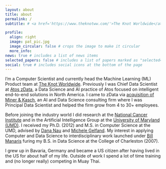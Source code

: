 ```yaml
---
layout: about
title: about
permalink: /
subtitle: # <a href='https://www.theknotww.com/'>The Knot Worldwide</a>

profile:
  align: right
  image: pat_pic.jpg
  image_circular: false # crops the image to make it circular
  more_info:
news: true # includes a list of news items
selected_papers: false # includes a list of papers marked as "selected={true}"
social: true # includes social icons at the bottom of the page
---
```


I’m a Computer Scientist and currently head the Machine Learning (ML) Product team at <a href='https://www.theknotww.com/'>The Knot Worldwide</a>. Previously I was Chief Data Scientist at <a href='https://zdatainc.com/'>Atos zData</a>, a Data Science and AI practice of Atos focused on intelligent end-to-end solutions in North America. I came to zData via <a href="https://atos.net/en/2020/press-release_2020_04_22/atos-acquires-data-science-firm-miner-kasch"> acquisition of Miner & Kasch</a>, an AI and Data Science consulting firm where I was Principal Data Scientist and helped the firm grow from 4 to 30+ employees.

Before joining the industry world I did research at the <a href="https://www.cancer.gov/">National Cancer Institute</a> and in the Artificial Intelligence Group at the <a href="https://www.cs.umd.edu/">University of Maryland (UMD)</a>. I received my Ph.D. (2012) and M.S. in Computer Science at the UMD, advised by <a href="https://www.cs.umd.edu/~nau/">Dana Nau</a> and <a href="https://www.michelegelfand.com/">Michele Gelfand<a/>. My interest in applying Computer and Data Science to interdisciplinary work launched under <a href="https://blogs.cofc.edu/manaris/">Bill Manaris<a/> furing my B.S. in Data Science at the College of Charleston (2007).

I grew up in Bavaria, Germany and became a US citizen after having lived in the US for about half of my life. Outside of work I spend a lot of time training and (no longer really) competing in Muay Thai.

